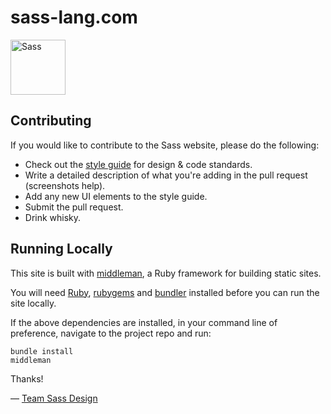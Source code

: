 # sass-lang.com

<img src="http://sass-lang.com/assets/images/illustrations/glasses-46692be4.svg" height="88" alt="Sass" />

## Contributing

If you would like to contribute to the Sass website, please do the following:

* Check out the [style guide](http://sass-lang.com/styleguide) for design &
  code standards.
* Write a detailed description of what you're adding in the pull request
  (screenshots help).
* Add any new UI elements to the style guide.
* Submit the pull request.
* Drink whisky.

## Running Locally

This site is built with [middleman](http://middlemanapp.com), a Ruby framework
for building static sites.

You will need [Ruby](https://www.ruby-lang.org/en/downloads/),
[rubygems](http://rubygems.org/) and [bundler](http://bundler.io/) installed
before you can run the site locally.

If the above dependencies are installed, in your command line of preference,
navigate to the project repo and run:

```
bundle install
middleman
```


Thanks!

&mdash; [Team Sass Design](http://twitter.com/teamsassdesign)
